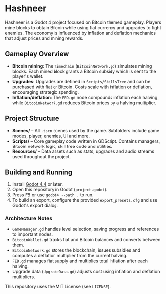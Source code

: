# Hashneer

Hashneer is a Godot 4 project focused on Bitcoin themed gameplay. Players mine blocks to obtain Bitcoin while using fiat currency and upgrades to fight enemies. The economy is influenced by inflation and deflation mechanics that adjust prices and mining rewards.

## Gameplay Overview
- **Bitcoin mining**: The `Timechain` (`BitcoinNetwork.gd`) simulates mining blocks. Each mined block grants a Bitcoin subsidy which is sent to the player's wallet.
- **Upgrades**: Upgrades are defined in `Scripts/SkillsTree` and can be purchased with fiat or Bitcoin. Costs scale with inflation or deflation, encouraging strategic spending.
- **Inflation/deflation**: The `FED.gd` node compounds inflation each halving, while `BitcoinNetwork.gd` reduces Bitcoin prices by a halving multiplier.

## Project Structure
- **Scenes/** – All `.tscn` scenes used by the game. Subfolders include game modes, player, enemies, UI and more.
- **Scripts/** – Core gameplay code written in GDScript. Contains managers, Bitcoin network logic, skill tree code and utilities.
- **Resources/** – Data assets such as stats, upgrades and audio streams used throughout the project.

## Building and Running
1. Install [Godot 4.4](https://godotengine.org/) or later.
2. Open this repository in Godot (`project.godot`).
3. Press <kbd>F5</kbd> or use `godot4 --path .` to run.
4. To build an export, configure the provided `export_presets.cfg` and use Godot's export dialog.

### Architecture Notes
- `GameManager.gd` handles level selection, saving progress and references to important nodes.
- `BitcoinWallet.gd` tracks fiat and Bitcoin balances and converts between them.
- `BitcoinNetwork.gd` stores the blockchain, issues subsidies and computes a deflation multiplier from the current halving.
- `FED.gd` manages fiat supply and multiplies total inflation after each halving.
- Upgrade data (`UpgradeData.gd`) adjusts cost using inflation and deflation multipliers.

This repository uses the MIT License (see `LICENSE`).
